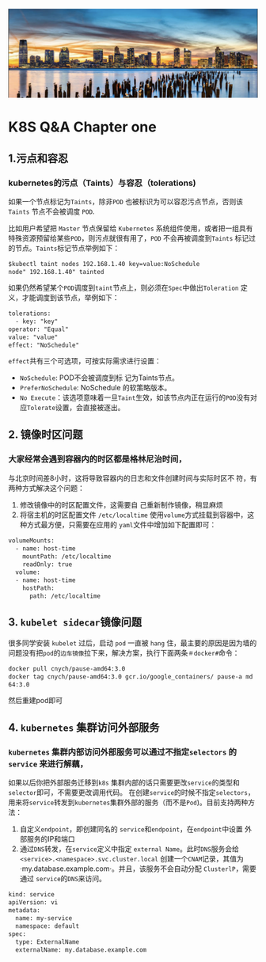 ![Alt Image Text](images/qa/qa1.jpg "headline image")
# K8S Q&A Chapter one

## 1.污点和容忍

### kubernetes的污点（Taints）与容忍（tolerations) 

如果一个节点标记为`Taints`，除非`POD` 也被标识为可以容忍污点节点，否则该 `Taints` 节点不会被调度 `POD`.
 
比如用户希望把 `Master` 节点保留给 `Kubernetes` 系统组件使用，或者把一组具有特殊资源预留给某些`POD`，则污点就很有用了，`POD` 不会再被调度到`Taints` 标记过的节点。`Taints`标记节点举例如下： 

```
$kubectl taint nodes 192.168.1.40 key=value:NoSchedule 
node" 192.168.1.40" tainted 
```

如果仍然希望某个`POD`调度到`taint`节点上，则必须在`Spec`中做出`Toleration` 定义，才能调度到该节点，举例如下：

``` 
tolerations: 
  - key: "key" 
operator: "Equal" 
value: "value" 
effect: "NoSchedule" 
```
`effect`共有三个可选项，可按实际需求进行设置：
 
* `NoSchedule`: POD不会被调度到标 记为Taints节点。 
* `PreferNoSchedule`: NoSchedule 的软策略版本。 
* `No Execute`：该选项意味着一旦`Taint`生效，如该节点内正在运行的`POD`没有对应`Tolerate`设置，会直接被逐出。

## 2. 镜像时区问题

### 大家经常会遇到容器内的时区都是格林尼治时间，

与北京时间差8小时，这将导致容器内的日志和文件创建时间与实际时区不 符，有两种方式解决这个问题： 

1. 修改镜像中的时区配置文件，这需要自 己重新制作镜像，稍显麻烦 
2. 将宿主机的时区配置文件 `/etc/localtime` 使用`volume`方式挂载到容器中，这种方式最方便，只需要在应用的 `yaml`文件中增加如下配置即可：

``` 
volumeMounts: 
  - name: host-time 
    mountPath: /etc/localtime 
    readOnly: true
  volume: 
  - name: host-time
    hostPath:
      path: /etc/localtime
```

## 3. `kubelet sidecar`镜像问题

很多同学安装 `kubelet` 过后，启动 `pod` 一直被 `hang` 住，最主要的原因是因为墙的问题没有把`pod`的`边车镜像`拉下来，解决方案，执行下面两条`＃docker#`命令： 

```
docker pull cnych/pause-amd64:3.0 
docker tag cnych/pause-amd64:3.0 gcr.io/google_containers/ pause-a md 64:3.0 
```
然后重建pod即可


## 4. `kubernetes` 集群访问外部服务

### `kubernetes` 集群内部访问外部服务可以通过不指定`selectors` 的 `service` 来进行解藕，

如果以后你把外部服务迁移到`k8s` 集群内部的话只需要更改`service`的类型和 `selector`即可，不需要更改调用代码。 
在创建`service`的时候不指定`selectors`，用来将`service`转发到`kubernetes`集群外部的服务（而不是`Pod`)。目前支持两种方法： 

1. 自定义`endpoint`，即创建同名的 `service`和`endpoint`，在`endpoint`中设置 外部服务的IP和端口 
2. 通过`DNS`转发，在`service`定义中指定 `external Name`。此时`DNS`服务会给 `<service>.<namespace>.svc.cluster.local` 创建一个`CNAM`记录，其值为 ·my.database.example.com·。并且，该服务不会自动分配 `ClusterlP`，需要通过 `service`的`DNS`来访问。

``` 
kind: service 
apiVersion: vi 
metadata: 
  name: my-service 
  namespace: default 
spec: 
  type: ExternalName 
  externalName: my.database.example.com
```

 

